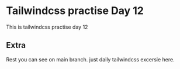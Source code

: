 # Tailwindcss practise Day 12

This is tailwindcss practise day 12

## Extra

Rest you can see on main branch. just daily tailwindcss excersie here.
